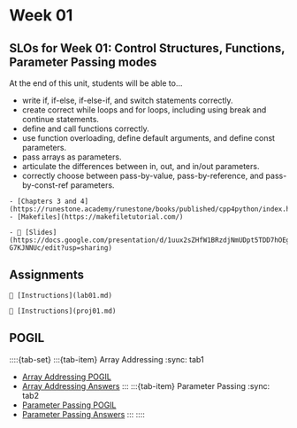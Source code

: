 # Week 01

## SLOs for Week 01: Control Structures, Functions, Parameter Passing modes

At the end of this unit, students will be able to...

- write if, if-else, if-else-if, and switch statements correctly.
- create correct while loops and for loops, including using break and continue statements.
- define and call functions correctly.
- use function overloading, define default arguments, and define const parameters.
- pass arrays as parameters.
- articulate the differences between in, out, and in/out parameters.
- correctly choose between pass-by-value, pass-by-reference, and pass-by-const-ref parameters.



```{important} Readings
- [Chapters 3 and 4](https://runestone.academy/runestone/books/published/cpp4python/index.html)
- [Makefiles](https://makefiletutorial.com/)
```

```{note} Resources
- 📜 [Slides](https://docs.google.com/presentation/d/1uux2sZHfW1BRzdjNmUDpt5TDD7hOEgbLBW-G7KJNNUc/edit?usp=sharing)
```

## Assignments

```{attention} Lab 01: Control Structures
📄 [Instructions](lab01.md)
```

```{caution} Project 01: More Control Structures
📄 [Instructions](proj01.md)
```

## POGIL

::::{tab-set}
:::{tab-item} Array Addressing
:sync: tab1
- [Array Addressing POGIL](https://docs.google.com/document/d/1myVaJT3i1hECM4BHs9LpbLz3a3heVPp6SJiEjoEvG_M/edit?tab=t.0#heading=h.im9274hm9wa0)
- [Array Addressing Answers](https://drive.google.com/file/d/1mn5yCzIJuURMiP3MOtO9amEQzUVAQCQZ/view?usp=sharing)
:::
:::{tab-item} Parameter Passing
:sync: tab2
- [Parameter Passing POGIL](https://docs.google.com/document/d/1OxsfopX1jljJVWKQ-6eeDuSGO5nRzxOdPHkQ4LPRt-U/edit?usp=sharing)
- [Parameter Passing Answers](https://drive.google.com/file/d/1rPum6ihNwUKRJpZBSTQF8v7QKfOdog11/view?usp=drive_link)
:::
::::
